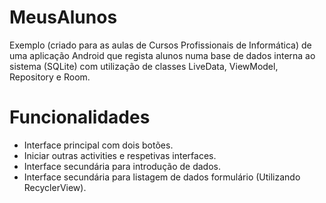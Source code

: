 # MeusAlunos
Exemplo (criado para as aulas de Cursos Profissionais de Informática) de uma aplicação Android que regista alunos numa base de dados interna ao sistema (SQLite) com utilização de classes LiveData, ViewModel, Repository e Room.

# Funcionalidades
* Interface principal com dois botões.
* Iniciar outras activities e respetivas interfaces.
* Interface secundária para introdução de dados.
* Interface secundária para listagem de dados formulário (Utilizando RecyclerView).


